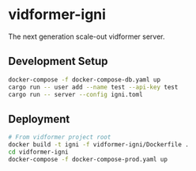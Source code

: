# vidformer-igni

The next generation scale-out vidformer server.

## Development Setup

```bash
docker-compose -f docker-compose-db.yaml up
cargo run -- user add --name test --api-key test
cargo run -- server --config igni.toml
```

## Deployment

```bash
# From vidformer project root
docker build -t igni -f vidformer-igni/Dockerfile .
cd vidformer-igni
docker-compose -f docker-compose-prod.yaml up
```